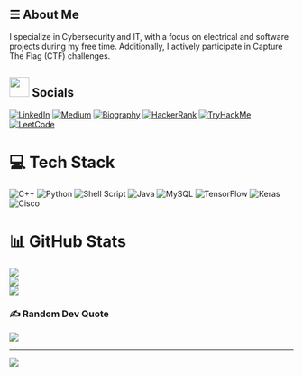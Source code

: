 ## ☰ About Me
I specialize in Cybersecurity and IT, with a focus on electrical and software projects during my free time. Additionally, I actively participate in Capture The Flag (CTF) challenges.

## <img src="https://github.com/r00tbl4ck/r00tbl4ck/assets/115922670/08ce2b74-3165-4ba2-a877-7c6158fc013e" width="35" height="35"> Socials
[![LinkedIn](https://img.shields.io/badge/LinkedIn-%230077B5.svg?logo=linkedin&logoColor=white)](https://linkedin.com/in/berk-onsoy) [![Medium](https://img.shields.io/badge/Medium-12100E?logo=medium&logoColor=white)](https://medium.com/@r00tbl4ck) [![Biography](https://img.shields.io/badge/Biography-%230f88a6?link=https%3A%2F%2Felitepentest.com%2F
)](https://elitepentest.com/)
 [![HackerRank](https://img.shields.io/badge/HackerRank-black?link=https%3A%2F%2Fwww.hackerrank.com%2Fprofile%2Fr00tbl4ck)](https://www.hackerrank.com/profile/r00tbl4ck) [![TryHackMe](https://img.shields.io/badge/TryHackMe-red?link=https%3A%2F%2Ftryhackme.com%2Fp%2Fr00tbl4ck)](https://tryhackme.com/p/r00tbl4ck) [![LeetCode](https://img.shields.io/badge/LeetCode-yellow?link=https%3A%2F%2Fleetcode.com%2Fr00tbl4ck%2F)](https://leetcode.com/r00tbl4ck/) 


# 💻 Tech Stack
![C++](https://img.shields.io/badge/c++-%2300599C.svg?style=for-the-badge&logo=c%2B%2B&logoColor=white) ![Python](https://img.shields.io/badge/python-3670A0?style=for-the-badge&logo=python&logoColor=ffdd54) ![Shell Script](https://img.shields.io/badge/shell_script-%23121011.svg?style=for-the-badge&logo=gnu-bash&logoColor=white) ![Java](https://img.shields.io/badge/java-%23ED8B00.svg?style=for-the-badge&logo=openjdk&logoColor=white) ![MySQL](https://img.shields.io/badge/mysql-%2300000f.svg?style=for-the-badge&logo=mysql&logoColor=white) ![TensorFlow](https://img.shields.io/badge/TensorFlow-%23FF6F00.svg?style=for-the-badge&logo=TensorFlow&logoColor=white) ![Keras](https://img.shields.io/badge/Keras-%23D00000.svg?style=for-the-badge&logo=Keras&logoColor=white) ![Cisco](https://img.shields.io/badge/cisco-%23049fd9.svg?style=for-the-badge&logo=cisco&logoColor=black)
# 📊 GitHub Stats
![](https://github-readme-stats.vercel.app/api?username=r00tbl4ck&theme=dark&hide_border=true&include_all_commits=true&count_private=false)<br/>
![](https://github-readme-streak-stats.herokuapp.com/?user=r00tbl4ck&theme=dark&hide_border=true)<br/>
![](https://github-readme-stats.vercel.app/api/top-langs/?username=r00tbl4ck&theme=dark&hide_border=true&include_all_commits=true&count_private=false&layout=compact&exclude=cmake&exclude=Makefile&exclude=.mk&exclude=.make)


### ✍️ Random Dev Quote
![](https://quotes-github-readme.vercel.app/api?type=horizontal&theme=dark)

---
[![](https://visitcount.itsvg.in/api?id=r00tbl4ck&icon=5&color=12)](https://visitcount.itsvg.in)
